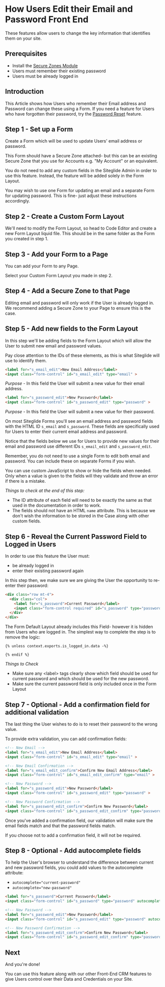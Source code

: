 # How Users Edit their Email and Password Front End

These features allow users to change the key information that identifies them on your site.

## Prerequisites

* Install the [Secure Zones Module](../quickstart-crm.md)
* Users must remember their existing password
* Users must be already logged in

## Introduction

This Article shows how Users who remember their Email address and Password can change these using a Form. If you need a feature for Users who have forgotten their password, try the [Password Reset](../quickstart-crm.md#2-adding-a-password-recovery-page) feature.

## Step 1 - Set up a Form

Create a Form which will be used to update Users' email address or password.

This Form should have a Secure Zone attached- but this can be an existing Secure Zone that you use for Accounts e.g. "My Account" or an equivalent.

You do not need to add any custom fields in the Siteglide Admin in order to use this feature. Instead, the feature will be added solely in the Form Layout.

You may wish to use one Form for updating an email and a separate Form for updating password. This is fine- just adjust these instructions accordingly.

## Step 2 - Create a Custom Form Layout

We'll need to modify the Form Layout, so head to Code Editor and create a new Form Layout liquid file. This should be in the same folder as the Form you created in step 1.

## Step 3 - Add your Form to a Page

You can add your Form to any Page.

Select your Custom Form Layout you made in step 2.

## Step 4 - Add a Secure Zone to that Page

Editing email and password will only work if the User is already logged in. We recommend adding a Secure Zone to your Page to ensure this is the case.

## Step 5 - Add new fields to the Form Layout

In this step we'll be adding fields to the Form Layout which will allow the User to submit new email and password values.

Pay close attention to the IDs of these elements, as this is what Siteglide will use to identify them.

```html
<label for="s_email_edit">New Email Address</label>
<input class="form-control" id="s_email_edit" type="email" >
```

_Purpose_ - In this field the User will submit a new value for their email address.

```html
<label for="s_password_edit">New Password</label>
<input class="form-control" id="s_password_edit" type="password" >
```

_Purpose_ - In this field the User will submit a new value for their password.

On most Siteglide Forms you'll see an email address and password fields with the HTML ID `s_email` and `s_password`. These fields are specifically used for Users to enter their current email address and password.

Notice that the fields below we use for Users to provide new values for their email and password use different IDs `s_email_edit` and `s_password_edit`.

Remember, you do not need to use a single Form to edit both email and password. You can include these on separate Forms if you wish.

You can use custom JavaScript to show or hide the fields when needed. Only when a value is given to the fields will they validate and throw an error if there is a mistake.

_Things to check at the end of this step:_

* The ID attribute of each field will need to be exactly the same as that used in the documentation in order to work.
* The fields should not have an HTML `name` attribute. This is because we don't wish the information to be stored in the Case along with other custom fields.

## Step 6 - Reveal the Current Password Field to Logged in Users

In order to use this feature the User must:

* be already logged in
* enter their existing password again

In this step then, we make sure we are giving the User the opportunity to re-enter their password:

```html
<div class="row mt-4">
  <div class="col">
    <label for="s_password">Current Password</label>
    <input class="form-control required" id="s_password" type="password">
  </div>
</div>
```

The Form Default Layout already includes this Field- however it is hidden from Users who are logged in. The simplest way to complete the step is to remove the logic:

```liquid
{% unless context.exports.is_logged_in.data -%}
  
{% endif %}
```

_Things to Check_

* Make sure any \<label> tags clearly show which field should be used for current password and which should be used for the new password.
* Make sure the current password field is only included once in the Form Layout

## Step 7 - Optional - Add a confirmation field for additional validation

The last thing the User wishes to do is to reset their password to the wrong value.

To provide extra validation, you can add confirmation fields:

```html
<!-- New Email -->
<label for="s_email_edit">New Email Address</label>
<input class="form-control" id="s_email_edit" type="email" >

<!-- New Email Confirmation -->
<label for="s_email_edit_confirm">Confirm New Email Address</label>
<input class="form-control" id="s_email_edit_confirm" type="email" >

<!-- New Password -->
<label for="s_password_edit">New Password</label>
<input class="form-control" id="s_password_edit" type="password" >

<!-- New Password Confirmation -->
<label for="s_password_edit_confirm">Confirm New Password</label>
<input class="form-control" id="s_password_edit_confirm" type="password" >
```

Once you've added a confirmation field, our validation will make sure the email fields match and that the password fields match.

If you choose not to add a confirmation field, it will not be required.

## Step 8 - Optional - Add autocomplete fields

To help the User's browser to understand the difference between current and new password fields, you could add values to the autocomplete attribute:

* `autocomplete="current-password"`
* `autocomplete="new-password"`

```html
<label for="s_password">Current Password</label>
<input class="form-control" id="s_password" type="password" autocomplete="current-password">

<!-- New Password -->
<label for="s_password_edit">New Password</label>
<input class="form-control" id="s_password_edit" type="password" autocomplete="new-password">

<!-- New Password Confirmation -->
<label for="s_password_edit_confirm">Confirm New Password</label>
<input class="form-control" id="s_password_edit_confirm" type="password" autocomplete="new-password">
```

## Next

And you're done!

You can use this feature along with our other Front-End CRM features to give Users control over their Data and Credentials on your Site.
